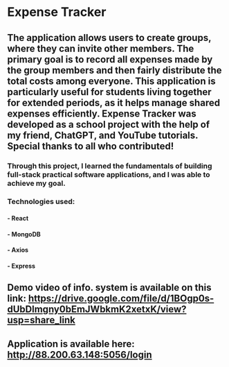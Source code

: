 # Expense Tracker

## The application allows users to create groups, where they can invite other members. The primary goal is to record all expenses made by the group members and then fairly distribute the total costs among everyone. This application is particularly useful for students living together for extended periods, as it helps manage shared expenses efficiently. Expense Tracker was developed as a school project with the help of my friend, ChatGPT, and YouTube tutorials. Special thanks to all who contributed! 

### Through this project, I learned the fundamentals of building full-stack practical software applications, and I was able to achieve my goal.

### Technologies used:

#### - React
#### - MongoDB
#### - Axios
#### - Express


## Demo video of info. system is available on this link: https://drive.google.com/file/d/1BOgp0s-dUbDlmgny0bEmJWbkmK2xetxK/view?usp=share_link

## Application is available here: http://88.200.63.148:5056/login 
